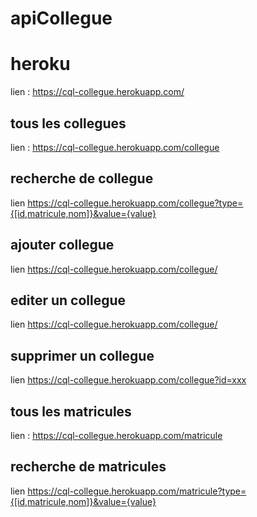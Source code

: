 # apiCollegue

# heroku
lien : https://cql-collegue.herokuapp.com/

## tous les collegues
lien : https://cql-collegue.herokuapp.com/collegue

## recherche de collegue
lien https://cql-collegue.herokuapp.com/collegue?type={[id,matricule,nom]}&value={value}

## ajouter collegue
lien https://cql-collegue.herokuapp.com/collegue/

## editer un collegue
lien https://cql-collegue.herokuapp.com/collegue/

## supprimer un collegue
lien https://cql-collegue.herokuapp.com/collegue?id=xxx

## tous les matricules
lien : https://cql-collegue.herokuapp.com/matricule

## recherche de matricules
lien https://cql-collegue.herokuapp.com/matricule?type={[id,matricule,nom]}&value={value}